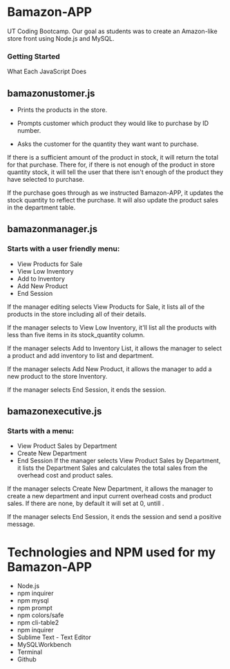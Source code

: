 # Bamazon-APP

UT Coding Bootcamp. Our goal as students was to create an Amazon-like store front using Node.js and MySQL.

### Getting Started

What Each JavaScript Does

## bamazonustomer.js

* Prints the products in the store.

* Prompts customer which product they would like to purchase by ID number.

* Asks the customer for the quantity they want want to purchase.

If there is a sufficient amount of the product in stock, it will return the total for that purchase.
There for, if there is not enough of the product in store quantity stock, it will tell the user that there isn't enough of the product they have selected to purchase.

If the purchase goes through as we instructed Bamazon-APP, it updates the stock quantity to reflect the purchase.
It will also update the product sales in the department table.


## bamazonmanager.js

### Starts with a user friendly menu:

* View Products for Sale
* View Low Inventory
* Add to Inventory
* Add New Product
* End Session

If the manager editing selects View Products for Sale, it lists all of the products in the store including all of their details.

If the manager selects to View Low Inventory, it'll list all the products with less than five items in its stock_quantity column.

If the manager selects Add to Inventory List, it allows the manager to select a product and add inventory to list and department.

If the manager selects Add New Product, it allows the manager to add a new product to the store Inventory.

If the manager selects End Session, it ends the session.

## bamazonexecutive.js

### Starts with a menu:

* View Product Sales by Department
* Create New Department
* End Session
If the manager selects View Product Sales by Department, it lists the Department Sales and calculates the total sales from the overhead cost and product sales.

If the manager selects Create New Department, it allows the manager to create a new department and input current overhead costs and product sales. If there are none, by default it will set at 0, untill .

If the manager selects End Session, it ends the session and send a positive message.


# Technologies and NPM used for my Bamazon-APP

* Node.js
* npm inquirer
* npm mysql 
* npm prompt 
* npm colors/safe 
* npm cli-table2
* npm inquirer
* Sublime Text - Text Editor
* MySQLWorkbench
* Terminal
* Github
